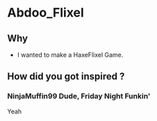 # Abdoo_Flixel
## Why
- I wanted to make a HaxeFlixel Game.
## How did you got inspired ?
### NinjaMuffin99 Dude, Friday Night Funkin'

Yeah
